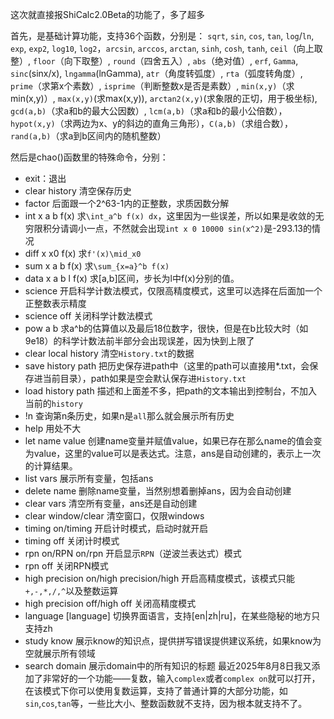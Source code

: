 这次就直接报ShiCalc2.0Beta的功能了，多了超多

首先，是基础计算功能，支持36个函数，分别是：
`sqrt`, `sin`, `cos`, `tan`, `log`/`ln`, `exp`, `exp2`, `log10`, `log2`，`arcsin`, `arccos`, `arctan`, `sinh`, `cosh`, `tanh`, `ceil`（向上取整）, `floor`（向下取整）, `round`（四舍五入）, `abs`（绝对值）, `erf`, `Gamma`, `sinc`(sinx/x), `lngamma`(lnGamma), `atr`（角度转弧度）, `rta`（弧度转角度）, `prime`（求第x个素数）, `isprime`（判断整数x是否是素数）, `min(x,y)`（求min(x,y)）, `max(x,y)`(求max(x,y)), `arctan2(x,y)`(求象限的正切，用于极坐标), `gcd(a,b)`（求a和b的最大公因数）, `lcm(a,b)`（求a和b的最小公倍数），`hypot(x,y)`（求两边为x、y的斜边的直角三角形），`C(a,b)`（求组合数），`rand(a,b)`（求a到b区间内的随机整数）

然后是chao()函数里的特殊命令，分别：
- exit：退出
- clear history 清空保存历史
- factor 后面跟一个2^63-1内的正整数，求质因数分解
- int x a b f(x) 求`\int_a^b f(x) dx`，这里因为一些误差，所以如果是收敛的无穷限积分请调小一点，不然就会出现`int x 0 10000 sin(x^2)`是-293.13的情况
- diff x x0 f(x) 求`f'(x)\mid_x0`
- sum x a b f(x) 求`\sum_{x=a}^b f(x)`
- data x a b l f(x) 求[a,b]区间，步长为l中f(x)分别的值。
- science 开启科学计数法模式，仅限高精度模式，这里可以选择在后面加一个正整数表示精度
- science off 关闭科学计数法模式
- pow a b 求a^b的估算值以及最后18位数字，很快，但是在b比较大时（如9e18）的科学计数法前半部分会出现误差，因为快到上限了
- clear local history 清空`History.txt`的数据
- save history path 把历史保存进path中（这里的path可以直接用*.txt，会保存进当前目录），path如果是空会默认保存进`History.txt`
- load history path 描述和上面差不多，把path的文本输出到控制台，不加入当前的`history`
- !n 查询第n条历史，如果n是`all`那么就会展示所有历史
- help 用处不大
- let name value 创建name变量并赋值value，如果已存在那么name的值会变为value，这里的value可以是表达式。注意，ans是自动创建的，表示上一次的计算结果。
- list vars 展示所有变量，包括ans
- delete name 删除name变量，当然别想着删掉ans，因为会自动创建
- clear vars 清空所有变量，ans还是自动创建
- clear window/clear 清空窗口，仅限windows
- timing on/timing 开启计时模式，启动时就开启
- timing off 关闭计时模式
- rpn on/RPN on/rpn 开启显示`RPN`（逆波兰表达式）模式
- rpn off 关闭RPN模式
- high precision on/high precision/high 开启高精度模式，该模式只能`+,-,*,/,^`以及整数运算
- high precision off/high off 关闭高精度模式
- language [language] 切换界面语言，支持[en|zh|ru]，在某些隐秘的地方只支持zh
- study know 展示know的知识点，提供拼写错误提供建议系统，如果know为空就展示所有领域
- search domain 展示domain中的所有知识的标题
最近2025年8月8日我又添加了非常好的一个功能——复数，输入`complex`或者`complex on`就可以打开，在该模式下你可以使用复数运算，支持了普通计算的大部分功能，如`sin`,`cos`,`tan`等，一些比大小、整数函数就不支持，因为根本就支持不了。